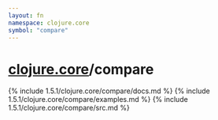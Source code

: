 ```yaml
---
layout: fn
namespace: clojure.core
symbol: "compare"
---
```


# [clojure.core](../)/compare

{% include 1.5.1/clojure.core/compare/docs.md %}
{% include 1.5.1/clojure.core/compare/examples.md %}
{% include 1.5.1/clojure.core/compare/src.md %}

